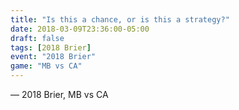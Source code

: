 ```yaml
---
title: "Is this a chance, or is this a strategy?"
date: 2018-03-09T23:36:00-05:00
draft: false
tags: [2018 Brier]
event: "2018 Brier"
game: "MB vs CA"
---
```

— 2018 Brier, MB vs CA
<!--more--> 